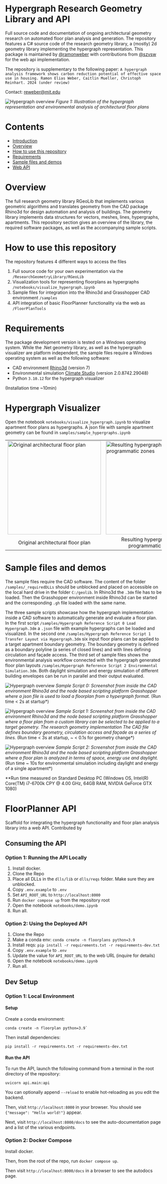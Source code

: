 # Hypergraph Research Geometry Library and API

Full source code and documentation of ongoing architectural geometry research on automated floor plan analysis and generation. The repository features a C# source code of the research geometry library, a (mostly) 2d geometry library implementing the hypergraph representation. 
This package is maintained by [@ramonweber](https://github.com/ramonweber) with contributions from [@szvsw](https://github.com/szvsw) for the web api implementation.

The repository is supplementary to the following paper:
`A hypergraph analysis framework shows carbon reduction potential of effective space use in housing. Ramon Elias Weber, Caitlin Mueller, Christoph Reinhart. 2024 (under review)`

Contact: reweber@mit.edu


![Hypergraph overview](img/weber2024_hypergraph_collage.jpg)
*Figure 1: Illustration of the hypergraph representation and environmental analysis of architectural floor plans*

# Contents

- [Introduction](#hypergraph-research-geometry-library-and-api)
- [Overview](#overview)
- [How to use this repository](#how-to-use-this-repository)
- [Requirements](#requirements)
- [Sample files and demos](#sample-files-and-integration-into-cad)
- [Web API](#floorplanner-api)

# Overview

The full research geometry library RGeoLib that implements various geometric algorithms and translates geometry from the CAD package Rhino3d for design automation and analysis of buildings. The geometry library implements data structures for vectors, meshes, lines, hypergraphs, apartments. This repository section gives an overview of the library, the required software packages, as well as the accompanying sample scripts.

# How to use this repository

The repository features 4 different ways to access the files 
1. Full source code for your own experimentation via the `/ResearchGeometryLibrary/RGeoLib`
2. Visualization tools for representing floorplans as hypergraphs `/notebooks/visualize_hypergraph.ipynb`
3. Sample files for integration into the Rhino3d and Grasshopper CAD environment `/samples`
4. API integration of basic FloorPlanner functionality via the web as `/FloorPlanTools`

# Requirements

The package development version is tested on a Windows operating system. While the .Net geometry library, as well as the hypergraph visualizer are platform independent, the sample files require a Windows operating system as well as the following software:

- CAD environment [Rhino3d](https://rhino3d.com/ "rhino") (version 7) 
- Environmental simulation [Climate Studio](https://www.solemma.com/climatestudio "cs") (version 2.0.8742.29048)
- Python `3.10.12` for the hypergraph visualizer

(Installation time ~10min)

# Hypergraph Visualizer

Open the notebook `notebooks/visualize_hypergraph.ipynb` to visualize apartment floor plans as hypergraphs. A json file with sample apartment geometry can be found in `samples/sample_hypergraphs.ipynb`
<table>
  <tr>
    <td><img src="img/sample_graph_original.JPG" alt="Original architectural floor plan" width="300"/></td>
    <td><img src="img/sample_graph.JPG" alt="Resulting hypergraph from programmatic zones" width="300"/></td>
  </tr>
  <tr>
    <td align="center">Original architectural floor plan</td>
    <td align="center">Resulting hypergraph from programmatic zones</td>
  </tr>
</table>

# Sample files and demos

The sample files require the CAD software. The content of the folder `/samples/_requiredDLLs` should be unblocked and placed on accessible on the local hard drive in the folder `C:/geolib`. In Rhino3d the `.3dm` file has to be loaded. Then the Grasshopper environment inside Rhino3d can be started and the corresponding `.gh` file loaded with the same name.

The three sample scripts showcase how the hypergraph implementation inside a CAD software to automatically generate and evaluate a floor plan. In the first script `/samples/Hypergraph Reference Script 0 Load Hypergraph.3dm` a `.json` file with example hypergraphs can be loaded and visualized. In the second one `/samples/Hypergraph Reference Script 1 Transfer Layout via Hypergraph.3dm` six input floor plans can be applied to a target apartment boundary geometry. The boundary geometry is defined as a boundary polyline (a series of closed lines) and with lines defining circulation and façade access. The third set of sample files shows the environmental analysis workflow connected with the hypergraph generated floor plan layouts `/samples/Hypergraph Reference Script 2 Environmental Simulation.3dm`. Both daylight simulation and energy simulation of different building envelopes can be run in parallel and their output evaluated.

![Hypergraph overview](samples/Weber2024%20Hypergraph%20Reference%20Script%200%20Load%20Hypergraph.JPG)
*Sample Script 0: Screenshot from inside the CAD environment Rhino3d and the node based scripting platform Grasshopper where a json file is used to load a floorplan from a hypergraph format.*
(Run time < 2s at startup*)

![Hypergraph overview](samples/Weber2024%20Hypergraph%20Reference%20Script%201%20Transfer%20layout%20via%20hypergraph.JPG)
*Sample Script 1: Screenshot from inside the CAD environment Rhino3d and the node based scripting platform Grasshopper where a floor plan from a custom library can be selected to be applied to a target geometry. The research geometry implementation The CAD file defines boundary geometry, circulation access and façade as a series of lines.*
(Run time < 3s at startup, ~ < 0.1s for geometry change*)

![Hypergraph overview](samples/Weber2024%20Hypergraph%20Reference%20Script%202%20Environmental%20Simulation.JPG)
*Sample Script 2: Screenshot from inside the CAD environment Rhino3d and the node based scripting platform Grasshopper where a floor plan is analyzed in terms of space, energy use and daylight.*
(Run time ~ 10s for environmental simulation including daylight and energy of a single apartment*)

**Run time measured on Standard Desktop PC (Windows OS, Intel(R) Core(TM) i7-6700k CPY @ 4.00 GHz, 64GB RAM, NVIDIA GeForce GTX 1080) 

# FloorPlanner API

Scaffold for integrating the hypergraph functionality and floor plan analysis library into a web API. Contributed by  

## Consuming the API

### Option 1: Running the API Locally

1. Install docker.
1. Clone the Repo
1. Place all DLLs in the `dlls/lib` or `dlls/reqs` folder.  Make sure they are unblocked.
2. Copy `.env.example` to `.env`
3. Set `API_ROOT_URL` to `http://localhost:8000`
3. Run `docker compose up` from the repository root
4. Open the notebook `notebooks/demo.ipynb`
5. Run all.

### Option 2: Using the Deployed API

1. Clone the Repo
1. Make a conda env: `conda create -n floorplans python=3.9`
1. Install reqs: `pip install -r requirements.txt -r requirements-dev.txt`
2. Copy `.env.example` to `.env`
3. Update the value for `API_ROOT_URL` to the web URL (inquire for details)
4. Open the notebook `notebooks/demo.ipynb`
5. Run all.


## Dev Setup

### Option 1: Local Environment

#### Setup

Create a conda environment:

```
conda create -n floorplan python=3.9`
```

Then install dependencies:

```
pip install -r requirements.txt -r requirements-dev.txt
```

#### Run the API

To run the API, launch the following command from a terminal in the root directory of the repository:

```
uvicorn api.main:api
```

You can optionally append `--reload` to enable hot-reloading as you edit the backend.

Then, visit `http://localhost:8000` in your browser.  You should see `{"message": "Hello world!"}` appear.

Next, visit `http://localhost:8000/docs` to see the auto-documentation page and a list of the various endpoints.  

### Option 2: Docker Compose

Install docker.

Then, from the root of the repo, run `docker compose up`.

Then visit `http://localhost:8000/docs` in a browser to see the autodocs page.





